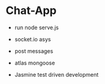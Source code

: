# Chat-App

- run node serve.js

- socket.io asys

- post messages

- atlas mongoose

- Jasmine test driven development
